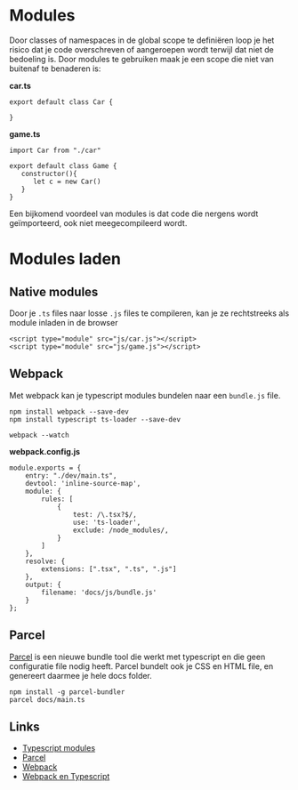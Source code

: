 # Modules

Door classes of namespaces in de global scope te definiëren loop je het risico dat je code overschreven of aangeroepen wordt terwijl dat niet de bedoeling is. Door modules te gebruiken maak je een scope die niet van buitenaf te benaderen is:

**car.ts**

```
export default class Car {

}
```

**game.ts**
```
import Car from "./car"

export default class Game {
   constructor(){
      let c = new Car()
   }
}
```

Een bijkomend voordeel van modules is dat code die nergens wordt geïmporteerd, ook niet meegecompileerd wordt. 

# Modules laden

## Native modules

Door je `.ts` files naar losse `.js` files te compileren, kan je ze rechtstreeks als module inladen in de browser

```
<script type="module" src="js/car.js"></script>
<script type="module" src="js/game.js"></script>
```

## Webpack

Met webpack kan je typescript modules bundelen naar een `bundle.js` file.

```
npm install webpack --save-dev
npm install typescript ts-loader --save-dev

webpack --watch
```

**webpack.config.js**

```
module.exports = {
    entry: "./dev/main.ts",
    devtool: 'inline-source-map',
    module: {
        rules: [
            {
                test: /\.tsx?$/,
                use: 'ts-loader',
                exclude: /node_modules/,
            }
        ]
    },
    resolve: {
        extensions: [".tsx", ".ts", ".js"]
    },
    output: {
        filename: 'docs/js/bundle.js'
    }
};
```
## Parcel

[Parcel](https://parceljs.org/getting_started.html) is een nieuwe bundle tool die werkt met typescript en die geen configuratie file nodig heeft. Parcel bundelt ook je CSS en HTML file, en genereert daarmee je hele docs folder.

```
npm install -g parcel-bundler
parcel docs/main.ts
```


## Links

- [Typescript modules](https://www.typescriptlang.org/docs/handbook/modules.html)
- [Parcel](https://parceljs.org/getting_started.html)
- [Webpack](https://webpack.js.org)
- [Webpack en Typescript](https://webpack.js.org/guides/typescript/)
